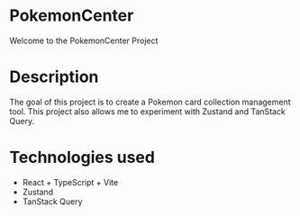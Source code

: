 # PokemonCenter

Welcome to the PokemonCenter Project

# Description 

The goal of this project is to create a Pokemon card collection management tool. This project also allows me to experiment with Zustand and TanStack Query.

# Technologies used

 - React + TypeScript + Vite
 - Zustand
 - TanStack Query
